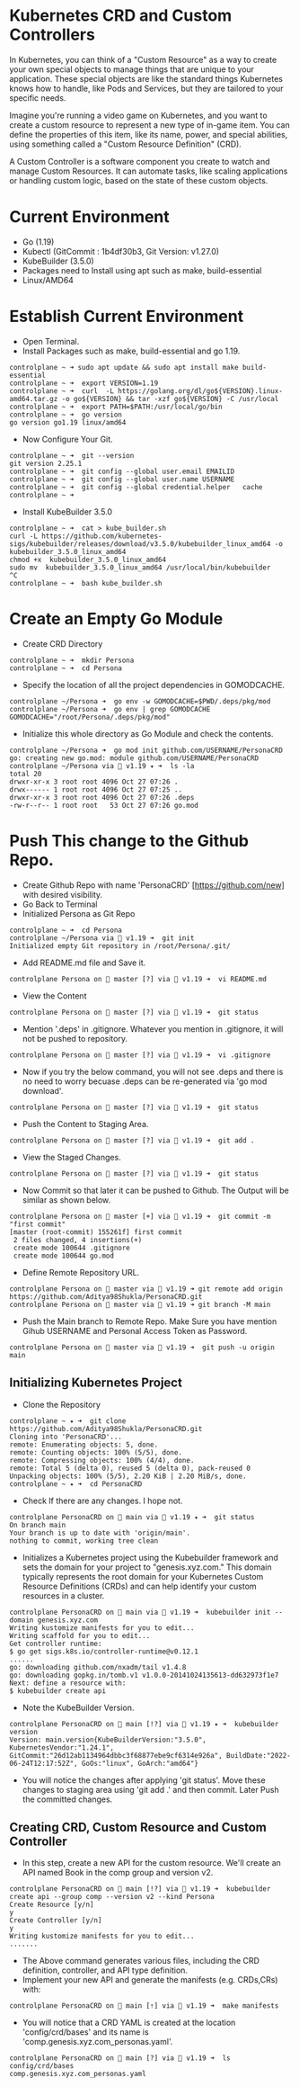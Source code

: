 # Kubernetes CRD and Custom Controllers

In Kubernetes, you can think of a "Custom Resource" as a way to create your own special objects to manage things that are unique to your application. These special objects are like the standard things Kubernetes knows how to handle, like Pods and Services, but they are tailored to your specific needs.

Imagine you're running a video game on Kubernetes, and you want to create a custom resource to represent a new type of in-game item. You can define the properties of this item, like its name, power, and special abilities, using something called a "Custom Resource Definition" (CRD).

A Custom Controller is a software component you create to watch and manage Custom Resources. It can automate tasks, like scaling applications or handling custom logic, based on the state of these custom objects.

# Current Environment

- Go (1.19)
- Kubectl (GitCommit : 1b4df30b3, Git Version: v1.27.0)
- KubeBuilder (3.5.0)
- Packages need to Install using apt such as make, build-essential
- Linux/AMD64

# Establish Current Environment
- Open Terminal.
- Install Packages such as make, build-essential and go 1.19.
```
controlplane ~ ➜ sudo apt update && sudo apt install make build-essential 
controlplane ~ ➜  export VERSION=1.19
controlplane ~ ➜  curl  -L https://golang.org/dl/go${VERSION}.linux-amd64.tar.gz -o go${VERSION} && tar -xzf go${VERSION} -C /usr/local
controlplane ~ ➜  export PATH=$PATH:/usr/local/go/bin
controlplane ~ ➜  go version
go version go1.19 linux/amd64
```
- Now Configure Your Git.
```
controlplane ~ ➜  git --version
git version 2.25.1
controlplane ~ ➜  git config --global user.email EMAILID
controlplane ~ ➜  git config --global user.name USERNAME
controlplane ~ ➜  git config --global credential.helper   cache
controlplane ~ ➜  
```
- Install KubeBuilder 3.5.0
```
controlplane ~ ➜  cat > kube_builder.sh
curl -L https://github.com/kubernetes-sigs/kubebuilder/releases/download/v3.5.0/kubebuilder_linux_amd64 -o kubebuilder_3.5.0_linux_amd64
chmod +x  kubebuilder_3.5.0_linux_amd64
sudo mv  kubebuilder_3.5.0_linux_amd64 /usr/local/bin/kubebuilder
^C
controlplane ~ ➜  bash kube_builder.sh
```

# Create an Empty Go Module
- Create CRD Directory
```
controlplane ~ ➜  mkdir Persona
controlplane ~ ➜  cd Persona
```
- Specify the location of all the project dependencies in GOMODCACHE.
```
controlplane ~/Persona ➜  go env -w GOMODCACHE=$PWD/.deps/pkg/mod
controlplane ~/Persona ➜  go env | grep GOMODCACHE
GOMODCACHE="/root/Persona/.deps/pkg/mod"
```
- Initialize this whole directory as Go Module and check the contents.
```
controlplane ~/Persona ➜  go mod init github.com/USERNAME/PersonaCRD
go: creating new go.mod: module github.com/USERNAME/PersonaCRD
controlplane ~/Persona via 🐹 v1.19 ✦ ➜  ls -la
total 20
drwxr-xr-x 3 root root 4096 Oct 27 07:26 .
drwx------ 1 root root 4096 Oct 27 07:25 ..
drwxr-xr-x 3 root root 4096 Oct 27 07:26 .deps
-rw-r--r-- 1 root root   53 Oct 27 07:26 go.mod
```
# Push This change to the Github Repo.
- Create Github Repo with name 'PersonaCRD' [https://github.com/new] with desired visibility.
- Go Back to Terminal 
- Initialized Persona as Git Repo
```
controlplane ~ ➜  cd Persona
controlplane ~/Persona via 🐹 v1.19 ➜  git init
Initialized empty Git repository in /root/Persona/.git/
```
- Add README.md file and Save it.
```
controlplane Persona on  master [?] via 🐹 v1.19 ➜  vi README.md
```
- View the Content  
```
controlplane Persona on  master [?] via 🐹 v1.19 ➜  git status
```
- Mention '.deps' in .gitignore. Whatever you mention in .gitignore, it will not be pushed to repository.
```
controlplane Persona on  master [?] via 🐹 v1.19 ➜  vi .gitignore
```
- Now if you try the below command, you will not see .deps and there is no need to worry becuase .deps can be re-generated via 'go mod download'.
```
controlplane Persona on  master [?] via 🐹 v1.19 ➜  git status
```
- Push the Content to Staging Area.
```
controlplane Persona on  master [?] via 🐹 v1.19 ➜  git add .
```
- View the Staged Changes.
```
controlplane Persona on  master [?] via 🐹 v1.19 ➜  git status
```
- Now Commit so that later it can be pushed to Github. The Output will be similar as shown below.
```
controlplane Persona on  master [+] via 🐹 v1.19 ➜  git commit -m "first commit"
[master (root-commit) 155261f] first commit
 2 files changed, 4 insertions(+)
 create mode 100644 .gitignore
 create mode 100644 go.mod
```
- Define Remote Repository URL. 
```
controlplane Persona on  master via 🐹 v1.19 ➜ git remote add origin https://github.com/Aditya98Shukla/PersonaCRD.git
controlplane Persona on  master via 🐹 v1.19 ➜ git branch -M main
```
- Push the Main branch to Remote Repo. Make Sure you have mention Gihub USERNAME and Personal Access Token as Password.
```
controlplane Persona on  master via 🐹 v1.19 ➜  git push -u origin main
```
## Initializing Kubernetes Project
- Clone the Repository
```
controlplane ~ ✦ ➜  git clone https://github.com/Aditya98Shukla/PersonaCRD.git
Cloning into 'PersonaCRD'...
remote: Enumerating objects: 5, done.
remote: Counting objects: 100% (5/5), done.
remote: Compressing objects: 100% (4/4), done.
remote: Total 5 (delta 0), reused 5 (delta 0), pack-reused 0
Unpacking objects: 100% (5/5), 2.20 KiB | 2.20 MiB/s, done.
controlplane ~ ✦ ➜  cd PersonaCRD
```
- Check If there are any changes. I hope not.
```
controlplane PersonaCRD on  main via 🐹 v1.19 ✦ ➜  git status
On branch main
Your branch is up to date with 'origin/main'.
nothing to commit, working tree clean
```
-  Initializes a Kubernetes project using the Kubebuilder framework and sets the domain for your project to "genesis.xyz.com." This domain typically represents the root domain for your Kubernetes Custom Resource Definitions (CRDs) and can help identify your custom resources in a cluster.
```
controlplane PersonaCRD on  main via 🐹 v1.19 ➜  kubebuilder init --domain genesis.xyz.com
Writing kustomize manifests for you to edit...
Writing scaffold for you to edit...
Get controller runtime:
$ go get sigs.k8s.io/controller-runtime@v0.12.1
......
go: downloading github.com/nxadm/tail v1.4.8
go: downloading gopkg.in/tomb.v1 v1.0.0-20141024135613-dd632973f1e7
Next: define a resource with:
$ kubebuilder create api
```
- Note the KubeBuilder Version.
```
controlplane PersonaCRD on  main [!?] via 🐹 v1.19 ✦ ➜  kubebuilder version
Version: main.version{KubeBuilderVersion:"3.5.0", KubernetesVendor:"1.24.1", GitCommit:"26d12ab1134964dbbc3f68877ebe9cf6314e926a", BuildDate:"2022-06-24T12:17:52Z", GoOs:"linux", GoArch:"amd64"}
```
- You will notice the changes after applying 'git status'. Move these changes to staging area using 'git add .' and then commit. Later Push the committed changes.

## Creating CRD, Custom Resource and Custom Controller

- In this step, create a new API for the custom resource. We'll create an API named Book in the comp group and version v2.
```
controlplane PersonaCRD on  main [!?] via 🐹 v1.19 ➜  kubebuilder create api --group comp --version v2 --kind Persona
Create Resource [y/n]
y
Create Controller [y/n]
y
Writing kustomize manifests for you to edit...
.......
```
- The Above command generates various files, including the CRD definition, controller, and API type definition.
- Implement your new API and generate the manifests (e.g. CRDs,CRs) with:
```
controlplane PersonaCRD on  main [⇡] via 🐹 v1.19 ➜  make manifests
```
- You will notice that a CRD YAML is created at the location 'config/crd/bases' and its name is 'comp.genesis.xyz.com_personas.yaml'.
```
controlplane PersonaCRD on  main [?] via 🐹 v1.19 ➜  ls config/crd/bases
comp.genesis.xyz.com_personas.yaml
```
